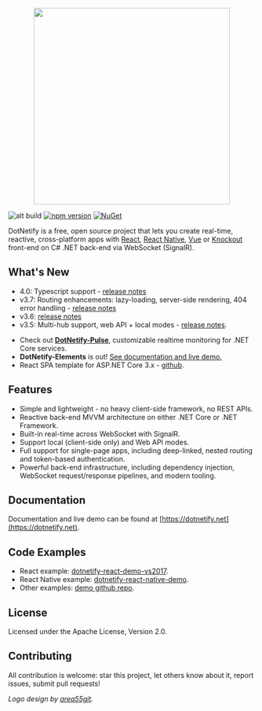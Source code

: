 <p align="center"><img width="400px" src="http://dotnetify.net/content/images/dotnetify-logo.png"></p>

![alt build](https://ci.appveyor.com/api/projects/status/github/dsuryd/dotnetify?svg=true)
[![npm version](https://badge.fury.io/js/dotnetify.svg)](https://badge.fury.io/js/dotnetify)
[![NuGet](https://img.shields.io/nuget/v/DotNetify.SignalR.svg?style=flat-square)](https://www.nuget.org/packages/DotNetify.SignalR/)

DotNetify is a free, open source project that lets you create real-time, reactive, cross-platform apps with [React](https://facebook.github.io/react/), [React Native](https://facebook.github.io/react-native/), [Vue](https://vuejs.org) or [Knockout](http://knockoutjs.com) front-end on C# .NET back-end via WebSocket (SignalR).

## What's New

- 4.0: Typescript support - [release notes](https://github.com/dsuryd/dotNetify/releases)
- v3.7: Routing enhancements: lazy-loading, server-side rendering, 404 error handling - [release notes](https://github.com/dsuryd/dotNetify/releases/tag/v3.7)
- v3.6: [release notes](https://github.com/dsuryd/dotNetify/releases/tag/v3.6)
- v3.5: Multi-hub support, web API + local modes - [release notes](https://github.com/dsuryd/dotNetify/releases/tag/v3.5).

<div/>

- Check out [**DotNetify-Pulse**](https://github.com/dsuryd/dotnetify-pulse), customizable realtime monitoring for .NET Core services.
- **DotNetify-Elements** is out! <a href="http://dotnetify.net/elements">See documentation and live demo.</a>
- React SPA template for ASP.NET Core 3.x - [github](https://github.com/dsuryd/dotnetify-react-demo-vs2017/tree/master/ReactTemplate).

## Features

- Simple and lightweight - no heavy client-side framework, no REST APIs.
- Reactive back-end MVVM architecture on either .NET Core or .NET Framework.
- Built-in real-time across WebSocket with SignalR.
- Support local (client-side only) and Web API modes.
- Full support for single-page apps, including deep-linked, nested routing and token-based authentication.
- Powerful back-end infrastructure, including dependency injection, WebSocket request/response pipelines, and modern tooling.

## Documentation

Documentation and live demo can be found at [https://dotnetify.net](https://dotnetify.net).

## Code Examples

- React example: [dotnetify-react-demo-vs2017](https://github.com/dsuryd/dotnetify-react-demo-vs2017).
- React Native example: [dotnetify-react-native-demo](https://github.com/dsuryd/dotnetify-react-native-demo).
- Other examples: [demo github repo]([https://github.com/dsuryd/dotNetify/tree/master/Demo]).

## License

Licensed under the Apache License, Version 2.0.

## Contributing

All contribution is welcome: star this project, let others know about it, report issues, submit pull requests!

_Logo design by [area55git](https://github.com/area55git)._
